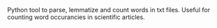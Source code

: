Python tool to parse, lemmatize and count words in txt files. Useful for counting word occurancies in scientific articles.
